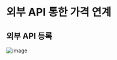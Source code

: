 # 외부 API 통한 가격 연계

## 외부 API 등록

![image](https://user-images.githubusercontent.com/24771449/67618711-e292d080-f82d-11e9-917e-c614d5f6cfe5.png)

